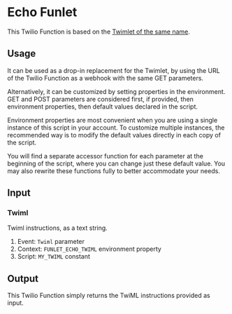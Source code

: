 # Echo Funlet

This Twilio Function is based on the [Twimlet of the same name][twimlet].

[twimlet]: https://www.twilio.com/labs/twimlets/echo

## Usage

It can be used as a drop-in replacement for the Twimlet, by using the URL
of the Twilio Function as a webhook with the same GET parameters.

Alternatively, it can be customized by setting properties in the
environment. GET and POST parameters are considered first, if provided,
then environment properties, then default values declared in the script.

Environment properties are most convenient when you are using a single
instance of this script in your account. To customize multiple instances,
the recommended way is to modify the default values directly in each copy
of the script.

You will find a separate accessor function for each parameter at the
beginning of the script, where you can change just these default value.
You may also rewrite these functions fully to better accommodate your needs.

## Input

### Twiml

Twiml instructions, as a text string.

1. Event: `Twiml` parameter
2. Context: `FUNLET_ECHO_TWIML` environment property
3. Script: `MY_TWIML` constant

## Output

This Twilio Function simply returns the TwiML instructions provided as input.

